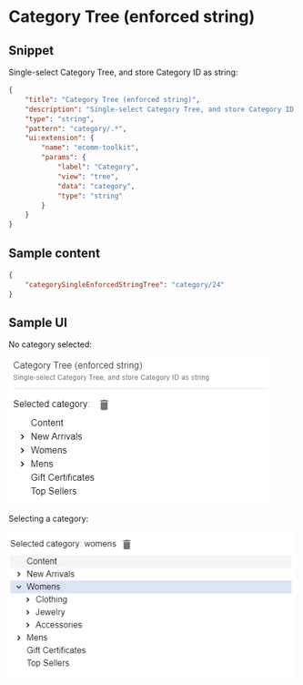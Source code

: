 # Category Tree (enforced string)

## Snippet

Single-select Category Tree, and store Category ID as string:

```json
{
    "title": "Category Tree (enforced string)",
    "description": "Single-select Category Tree, and store Category ID as string",
    "type": "string",
    "pattern": "category/.*",
    "ui:extension": {
        "name": "ecomm-toolkit",
        "params": {
            "label": "Category",
            "view": "tree",
            "data": "category",
            "type": "string"
        }
    }
}
```

## Sample content

```json
{
    "categorySingleEnforcedStringTree": "category/24"
}
```

## Sample UI

No category selected:

![Sample UI](../../media/category-tree-enforced-string.png)

Selecting a category:

![Sample UI](../../media/category-tree-string2.png)

